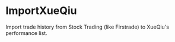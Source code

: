 # ImportXueQiu
Import trade history from Stock Trading (like Firstrade) to XueQiu's performance list.
